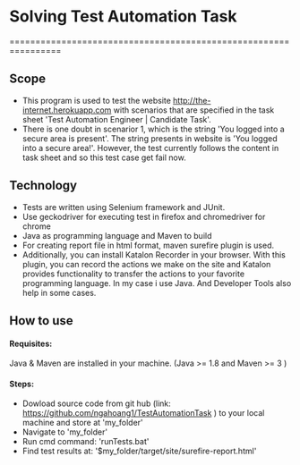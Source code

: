 # Solving Test Automation Task
================================================================
## Scope
* This program is used to test the website http://the-internet.herokuapp.com with scenarios that are specified in the task sheet 'Test Automation Engineer | Candidate Task'.
* There is one doubt in scenarior 1, which is the string 'You logged into a secure area is present'. The string presents in website is 'You logged into a secure area!'. However, the test currently follows the content in task sheet and so this test case get fail now.

## Technology

* Tests are written using Selenium framework and JUnit.
* Use geckodriver for executing test in firefox and chromedriver for chrome
* Java as programming language and Maven to build
* For creating report file in html format, maven surefire plugin is used. 
* Additionally, you can install Katalon Recorder in your browser. With this plugin, you can record the actions we make on the site and Katalon provides functionality to transfer the actions to your favorite programming language. In my case i use Java.
And Developer Tools also help in some cases. 

## How to use
#### Requisites: 
Java & Maven are installed in your machine. (Java >= 1.8 and Maven >= 3 )

#### Steps:
* Dowload source code from git hub (link: https://github.com/ngahoang1/TestAutomationTask ) to your local machine and store at 'my_folder'
* Navigate to 'my_folder'
* Run cmd command: 'runTests.bat'
* Find test results at: '$my_folder/target/site/surefire-report.html'






